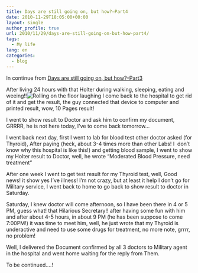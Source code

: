 ```yaml
---
title: Days are still going on, but how?–Part4
date: 2010-11-29T18:05:00+00:00
layout: single
author_profile: true
url: 2010/11/29/days-are-still-going-on-but-how-part4/
tags:
  - My life
lang: en
categories: 
  - blog
---
```

In continue from [Days are still going on, but how?–Part3](/2010/11/28/days-are-still-going-on-but-how-part3/ "Days are still going on, but how?–Part3")

After living 24 hours with that Holter during walking, sleeping, eating and weeing!!![Rolling on the floor laughing](http://lh4.ggpht.com/_vaUVXcmC3OI/TPPrZtkScHI/AAAAAAAADRg/qD89ONq90nE/wlEmoticon-rollingonthefloorlaughing%5B2%5D.png?imgmax=800) I come back to the hospital to get rid of it and get the result, the guy connected that device to computer and printed result, wow, 10 Pages result!

I went to show result to Doctor and ask him to confirm my document, GRRRR, he is not here today, I’ve to come back tomorrow…

I went back next day, first I went to lab for blood test other doctor asked (for Thyroid), After paying (heck, about 3-4 times more than other Labs! I  don’t know why this hospital is like this!) and getting blood sample, I went to show my Holter result to Doctor, well, he wrote “Moderated Blood Pressure, need treatment”

After one week I went to get test result for my Thyroid test, well, Good news! it show yes I’ve illness! I’m not crazy, but at least it help I don’t go for Military service, I went back to home to go back to show result to doctor in Saturday.

Saturday, I knew doctor will come afternoon, so I have been there in 4 or 5 PM, guess what! that Hilarious Secretary!! after having some fun with him and after about 4-5 hours, in about 9 PM (he has been suppose to come 7:00PM!) it was time to meet him, well, he just wrote that my Thyroid is underactive and need to use some drugs for treatment, no more note, grrrr, no problem!

Well, I delivered the Document confirmed by all 3 doctors to Military agent in the hospital and went home waiting for the reply from Them.

To be continued….!